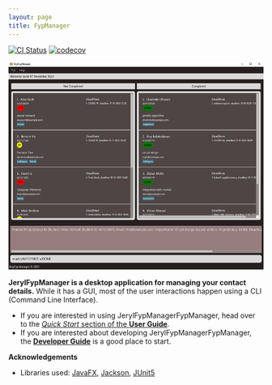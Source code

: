 ```yaml
---
layout: page
title: FypManager
---
```


[![CI Status](https://github.com/AY2223S1-CS2103-F09-1/tp/workflows/Java%20CI/badge.svg)](https://github.com/AY2223S1-CS2103-F09-1/tp/actions)
[![codecov](https://codecov.io/gh/AY2223S1-CS2103-F09-1/tp/branch/master/graph/badge.svg)](https://codecov.io/gh/AY2223S1-CS2103-F09-1/tp)

![Ui](images/Ui.png)

**JerylFypManager is a desktop application for managing your contact details.** While it has a GUI, most of the user interactions happen using a CLI (Command Line Interface).

* If you are interested in using JerylFypManagerFypManager, head over to the [_Quick Start_ section of the **User Guide**](UserGuide.html#quick-start).
* If you are interested about developing JerylFypManagerFypManager, the [**Developer Guide**](DeveloperGuide.html) is a good place to start.


**Acknowledgements**

* Libraries used: [JavaFX](https://openjfx.io/), [Jackson](https://github.com/FasterXML/jackson), [JUnit5](https://github.com/junit-team/junit5)
